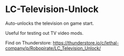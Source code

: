 # LC-Television-Unlock
Auto-unlocks the television on game start.

Useful for testing out TV video mods.

Find on Thunderstore: https://thunderstore.io/c/lethal-company/p/Robopirate/LC_Television_Unlock/
